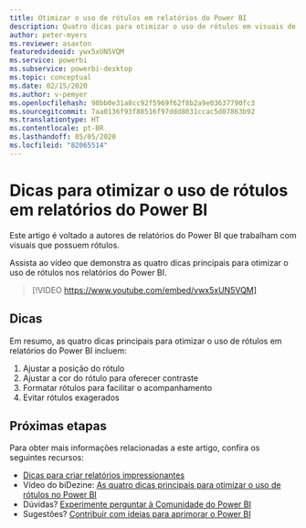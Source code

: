 ```yaml
---
title: Otimizar o uso de rótulos em relatórios do Power BI
description: Quatro dicas para otimizar o uso de rótulos em visuais de relatórios do Power BI, no Power BI Desktop ou no serviço do Power BI.
author: peter-myers
ms.reviewer: asaxton
featuredvideoid: ywx5xUN5VQM
ms.service: powerbi
ms.subservice: powerbi-desktop
ms.topic: conceptual
ms.date: 02/15/2020
ms.author: v-pemyer
ms.openlocfilehash: 98bb0e31a8cc92f5969f62f8b2a9e03637790fc3
ms.sourcegitcommit: 7aa0136f93f88516f97ddd8031ccac5d07863b92
ms.translationtype: HT
ms.contentlocale: pt-BR
ms.lasthandoff: 05/05/2020
ms.locfileid: "82065514"
---
```

# <a name="tips-to-optimize-the-use-of-labels-in-power-bi-reports"></a>Dicas para otimizar o uso de rótulos em relatórios do Power BI

Este artigo é voltado a autores de relatórios do Power BI que trabalham com visuais que possuem rótulos.

Assista ao vídeo que demonstra as quatro dicas principais para otimizar o uso de rótulos nos relatórios do Power BI.

> [!VIDEO https://www.youtube.com/embed/ywx5xUN5VQM]

## <a name="tips"></a>Dicas

Em resumo, as quatro dicas principais para otimizar o uso de rótulos em relatórios do Power BI incluem:

1. Ajustar a posição do rótulo
1. Ajustar a cor do rótulo para oferecer contraste
1. Formatar rótulos para facilitar o acompanhamento
1. Evitar rótulos exagerados

## <a name="next-steps"></a>Próximas etapas

Para obter mais informações relacionadas a este artigo, confira os seguintes recursos:

- [Dicas para criar relatórios impressionantes](../desktop-tips-and-tricks-for-creating-reports.md)
- Vídeo do biDezine: [As quatro dicas principais para otimizar o uso de rótulos no Power BI](https://www.youtube.com/watch?v=ywx5xUN5VQM)
- Dúvidas? [Experimente perguntar à Comunidade do Power BI](https://community.powerbi.com/)
- Sugestões? [Contribuir com ideias para aprimorar o Power BI](https://ideas.powerbi.com)

